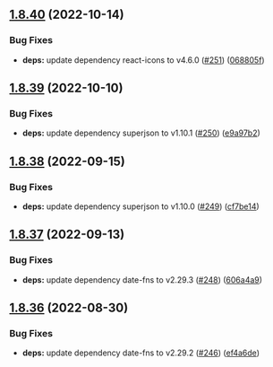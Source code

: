 ## [1.8.40](https://github.com/dds/bosabosa.org/compare/v1.8.39...v1.8.40) (2022-10-14)


### Bug Fixes

* **deps:** update dependency react-icons to v4.6.0 ([#251](https://github.com/dds/bosabosa.org/issues/251)) ([068805f](https://github.com/dds/bosabosa.org/commit/068805f983ae95eeceef1f4b5f6394300edd5937))



## [1.8.39](https://github.com/dds/bosabosa.org/compare/v1.8.38...v1.8.39) (2022-10-10)


### Bug Fixes

* **deps:** update dependency superjson to v1.10.1 ([#250](https://github.com/dds/bosabosa.org/issues/250)) ([e9a97b2](https://github.com/dds/bosabosa.org/commit/e9a97b2d33f4e4c12095c47249c2e86075d6b8c0))



## [1.8.38](https://github.com/dds/bosabosa.org/compare/v1.8.37...v1.8.38) (2022-09-15)


### Bug Fixes

* **deps:** update dependency superjson to v1.10.0 ([#249](https://github.com/dds/bosabosa.org/issues/249)) ([cf7be14](https://github.com/dds/bosabosa.org/commit/cf7be1407f2cb12e2d57c95664fa48e020f40934))



## [1.8.37](https://github.com/dds/bosabosa.org/compare/v1.8.36...v1.8.37) (2022-09-13)


### Bug Fixes

* **deps:** update dependency date-fns to v2.29.3 ([#248](https://github.com/dds/bosabosa.org/issues/248)) ([606a4a9](https://github.com/dds/bosabosa.org/commit/606a4a9ed11fc8d1edbb916379693a540279bd61))



## [1.8.36](https://github.com/dds/bosabosa.org/compare/v1.8.35...v1.8.36) (2022-08-30)


### Bug Fixes

* **deps:** update dependency date-fns to v2.29.2 ([#246](https://github.com/dds/bosabosa.org/issues/246)) ([ef4a6de](https://github.com/dds/bosabosa.org/commit/ef4a6de3c60209ab0335d26c8e8577a2a7cedf5d))



